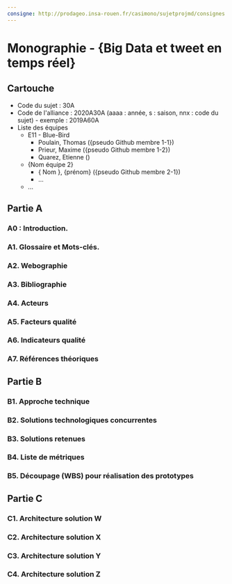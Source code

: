 ```yaml
---
consigne: http://prodageo.insa-rouen.fr/casimono/sujetprojmd/consignes.html
---
```

# Monographie - {Big Data et tweet en temps réel}

## Cartouche

 - Code du sujet : 30A
 - Code de l'alliance : 2020A30A (aaaa : année, s : saison, nnx : code du sujet) - exemple : 2019A60A
 - Liste des équipes
   - E11 - Blue-Bird
     - Poulain, Thomas ({pseudo Github membre 1-1})
     - Prieur, Maxime ({pseudo Github membre 1-2})
     - Quarez, Etienne ()
   - {Nom équipe 2}
     - { Nom }, {prénom} ({pseudo Github membre 2-1})
     - ...
   - ...
## Partie A

### A0 : Introduction.

### A1. Glossaire et Mots-clés.

### A2. Webographie

### A3. Bibliographie

### A4. Acteurs

### A5. Facteurs qualité

### A6. Indicateurs qualité

### A7. Références théoriques

## Partie B

### B1. Approche technique

### B2. Solutions technologiques concurrentes

### B3. Solutions retenues

### B4. Liste de métriques

### B5. Découpage (WBS) pour réalisation des prototypes

## Partie C

### C1. Architecture solution W

### C2. Architecture solution X

### C3. Architecture solution Y

### C4. Architecture solution Z
